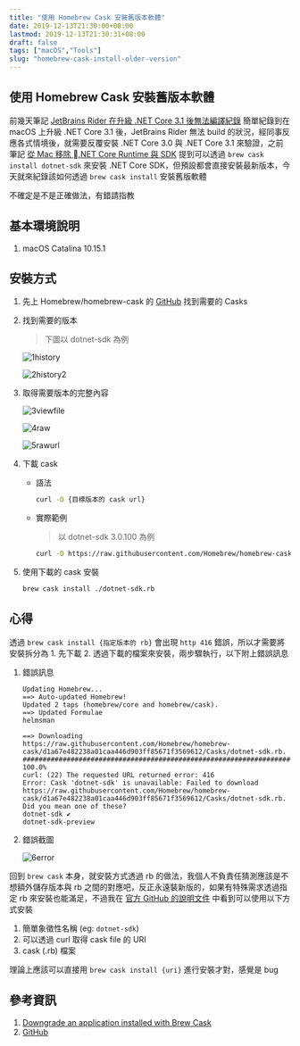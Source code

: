 ```yaml
---
title: "使用 Homebrew Cask 安裝舊版本軟體"
date: 2019-12-13T21:30:00+08:00
lastmod: 2019-12-13T21:30:31+08:00
draft: false
tags: ["macOS","Tools"]
slug: "homebrew-cask-install-older-version"
---
```


## 使用 Homebrew Cask 安裝舊版本軟體

前幾天筆記 [JetBrains Rider 在升級 .NET Core 3.1 後無法編譯紀錄](https://blog.yowko.com/rider-dotnetcore3-cannot-build/) 簡單紀錄到在 macOS 上升級 .NET Core 3.1 後，JetBrains Rider 無法 build 的狀況，經同事反應各式情境後，就需要反覆安裝 .NET Core 3.0 與 .NET Core 3.1 來驗證，之前筆記 [從 Mac 移除 .NET Core Runtime 與 SDK](https://blog.yowko.com/remove-dotnet-from-mac/) 提到可以透過 `brew cask install dotnet-sdk` 來安裝 .NET Core SDK，但預設都會直接安裝最新版本，今天就來紀錄該如何透過 `brew cask install` 安裝舊版軟體

不確定是不是正確做法，有錯請指教

## 基本環境說明

1. macOS Catalina 10.15.1

## 安裝方式

1. 先上 Homebrew/homebrew-cask 的 [GitHub](https://github.com/Homebrew/homebrew-cask/tree/master/Casks) 找到需要的 Casks

2. 找到需要的版本

    > 下圖以 dotnet-sdk 為例

    ![1history](https://user-images.githubusercontent.com/3851540/70808721-3f0c7800-1dfb-11ea-9481-1e0ccdfe9c69.png)

    ![2history2](https://user-images.githubusercontent.com/3851540/70808722-3f0c7800-1dfb-11ea-9f8c-4ee3eb071c65.png)

3. 取得需要版本的完整內容

    ![3viewfile](https://user-images.githubusercontent.com/3851540/70808723-3fa50e80-1dfb-11ea-9e00-4346b0323d94.png)

    ![4raw](https://user-images.githubusercontent.com/3851540/70808724-3fa50e80-1dfb-11ea-865f-94a32da9317b.png)

    ![5rawurl](https://user-images.githubusercontent.com/3851540/70808726-3fa50e80-1dfb-11ea-9819-70b8995eeafd.png)

4. 下載 cask

    - 語法

        ```bash
        curl -O {目標版本的 cask url}
        ```

    - 實際範例

        > 以 dotnet-sdk 3.0.100 為例

        ```bash
        curl -O https://raw.githubusercontent.com/Homebrew/homebrew-cask/d1a67e482238a01caa446d903ff85671f3569612/Casks/dotnet-sdk.rb
        ```

5. 使用下載的 cask 安裝

    ```bash
    brew cask install ./dotnet-sdk.rb
    ```

## 心得

透過 `brew cask install {指定版本的 rb}` 會出現 `http 416` 錯誤，所以才需要將安裝拆分為 1. 先下載 2. 透過下載的檔案來安裝，兩步驟執行，以下附上錯誤訊息

1. 錯誤訊息

    ```txt
    Updating Homebrew...
    ==> Auto-updated Homebrew!
    Updated 2 taps (homebrew/core and homebrew/cask).
    ==> Updated Formulae
    helmsman

    ==> Downloading https://raw.githubusercontent.com/Homebrew/homebrew-cask/d1a67e482238a01caa446d903ff85671f3569612/Casks/dotnet-sdk.rb.
    ######################################################################## 100.0%
    curl: (22) The requested URL returned error: 416
    Error: Cask 'dotnet-sdk' is unavailable: Failed to download https://raw.githubusercontent.com/Homebrew/homebrew-cask/d1a67e482238a01caa446d903ff85671f3569612/Casks/dotnet-sdk.rb. Did you mean one of these?
    dotnet-sdk ✔                                                                                           dotnet-sdk-preview
    ```

2. 錯誤截圖

    ![6error](https://user-images.githubusercontent.com/3851540/70808727-403da500-1dfb-11ea-88db-71e465e4116d.png)

回到 `brew cask` 本身，就安裝方式透過 rb 的做法，我個人不負責任猜測應該是不想額外儲存版本與 rb 之間的對應吧，反正永遠裝新版的，如果有特殊需求透過指定 rb 來安裝也能滿足，不過我在 [官方 GitHub 的說明文件](https://github.com/Homebrew/homebrew-cask/blob/master/USAGE.md) 中看到可以使用以下方式安裝

1. 簡單象徵性名稱 (eg: `dotnet-sdk`)
2. 可以透過 curl 取得 cask file 的 URI
3. cask (.rb) 檔案

理論上應該可以直接用 `brew cask install {uri}` 進行安裝才對，感覺是 bug

## 參考資訊

1. [Downgrade an application installed with Brew Cask](https://www.jverdeyen.be/mac/downgrade-brew-cask-application/)
2. [GitHub](https://github.com/Homebrew/homebrew-cask/tree/master/Casks)
